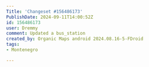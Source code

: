 ```yaml
---
Title: 'Changeset #156486173'
PublishDate: 2024-09-11T14:00:52Z
id: 156486173
user: Dremmy
comment: Updated a bus_station
created_by: Organic Maps android 2024.08.16-5-FDroid
tags:
- Montenegro

---
```

